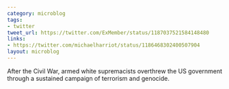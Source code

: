```yaml
---
category: microblog
tags:
- twitter
tweet_url: https://twitter.com/ExMember/status/1187037521584148480
links:
- https://twitter.com/michaelharriot/status/1186468302400507904
layout: microblog
---
```

After the Civil War, armed white supremacists overthrew the US government through a sustained campaign of terrorism and genocide.
